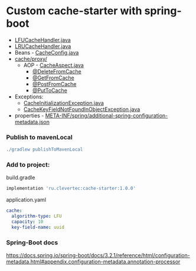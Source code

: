 # Custom cache-starter with spring-boot

- [LFUCacheHandler.java](src%2Fmain%2Fjava%2Fru%2Fclevertec%2Fcachestarter%2Fcache%2Fhandler%2Fimpl%2FLFUCacheHandler.java)
- [LRUCacheHandler.java](src%2Fmain%2Fjava%2Fru%2Fclevertec%2Fcachestarter%2Fcache%2Fhandler%2Fimpl%2FLRUCacheHandler.java)
- Beans - [CacheConfig.java](src%2Fmain%2Fjava%2Fru%2Fclevertec%2Fcachestarter%2Fconfig%2FCacheConfig.java)
- [cache/proxy/](src%2Fmain%2Fjava%2Fru%2Fclevertec%2Fcachestarter%2Fcache%2Fproxy)
  - AOP - [CacheAspect.java](src%2Fmain%2Fjava%2Fru%2Fclevertec%2Fcachestarter%2Fcache%2Fproxy%2FCacheAspect.java)
    - [@DeleteFromCache](src%2Fmain%2Fjava%2Fru%2Fclevertec%2Fcachestarter%2Fcache%2Fproxy%2FDeleteFromCache.java)
    - [@GetFromCache](src%2Fmain%2Fjava%2Fru%2Fclevertec%2Fcachestarter%2Fcache%2Fproxy%2FGetFromCache.java)
    - [@PostFromCache](src%2Fmain%2Fjava%2Fru%2Fclevertec%2Fcachestarter%2Fcache%2Fproxy%2FPostFromCache.java)
    - [@PutToCache](src%2Fmain%2Fjava%2Fru%2Fclevertec%2Fcachestarter%2Fcache%2Fproxy%2FPutToCache.java)
- Exceptions:
  - [CacheInitializationException.java](src%2Fmain%2Fjava%2Fru%2Fclevertec%2Fcachestarter%2Fexeption%2FCacheInitializationException.java)
  - [CacheKeyFieldNotFoundInObjectException.java](src%2Fmain%2Fjava%2Fru%2Fclevertec%2Fcachestarter%2Fexeption%2FCacheKeyFieldNotFoundInObjectException.java)
- properties - [META-INF/spring/additional-spring-configuration-metadata.json](src%2Fmain%2Fresources%2FMETA-INF%2Fadditional-spring-configuration-metadata.json)

### Publish to mavenLocal

```groovy
./gradlew publishToMavenLocal
```

### Add to project: 

build.gradle
```groovy
implementation 'ru.clevertec:cache-starter:1.0.0'
```

application.yaml
```yaml
cache:
  algorithm-type: LFU
  capacity: 10
  key-field-name: uuid
```

### Spring-Boot docs
https://docs.spring.io/spring-boot/docs/3.2.1/reference/html/configuration-metadata.html#appendix.configuration-metadata.annotation-processor
